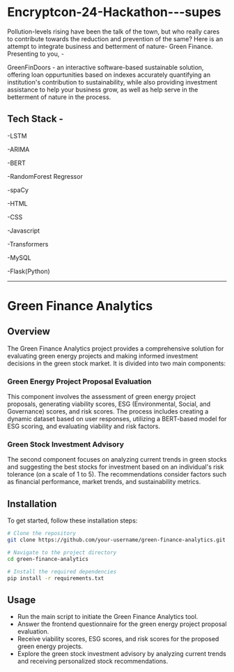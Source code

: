 # Encryptcon-24-Hackathon---supes


Pollution-levels rising have been the talk of the town, but who really cares to contribute towards the reduction and prevention of the same?
Here is an attempt to integrate business and betterment of nature-
Green Finance.
Presenting to you, -

GreenFinDoors - an interactive software-based sustainable solution, offering loan oppurtunities based on indexes accurately quantifying an institution's contribution to sustainability, while also providing 
investment assistance to help your business grow, as well as help serve in the betterment of nature in the process.

Tech Stack - 
---
-LSTM

-ARIMA

-BERT 

-RandomForest Regressor

-spaCy

-HTML

-CSS

-Javascript

-Transformers

-MySQL

-Flask(Python)

---

# Green Finance Analytics

## Overview

The Green Finance Analytics project provides a comprehensive solution for evaluating green energy projects and making informed investment decisions in the green stock market. It is divided into two main components:

### Green Energy Project Proposal Evaluation

This component involves the assessment of green energy project proposals, generating viability scores, ESG (Environmental, Social, and Governance) scores, and risk scores. The process includes creating a dynamic dataset based on user responses, utilizing a BERT-based model for ESG scoring, and evaluating viability and risk factors.

### Green Stock Investment Advisory

The second component focuses on analyzing current trends in green stocks and suggesting the best stocks for investment based on an individual's risk tolerance (on a scale of 1 to 5). The recommendations consider factors such as financial performance, market trends, and sustainability metrics.

## Installation

To get started, follow these installation steps:

```bash
# Clone the repository
git clone https://github.com/your-username/green-finance-analytics.git

# Navigate to the project directory
cd green-finance-analytics

# Install the required dependencies
pip install -r requirements.txt
```

## Usage
- Run the main script to initiate the Green Finance Analytics tool.
- Answer the frontend questionnaire for the green energy project proposal evaluation.
- Receive viability scores, ESG scores, and risk scores for the proposed green energy projects.
- Explore the green stock investment advisory by analyzing current trends and receiving personalized stock recommendations.




